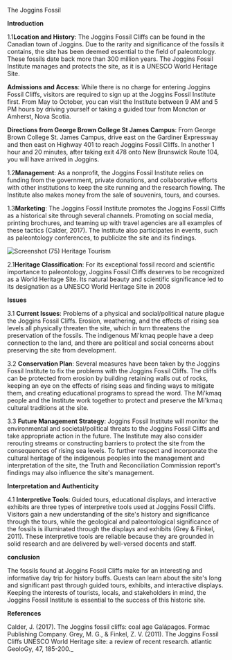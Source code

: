 The Joggins Fossil 

**Introduction** 

1.1**Location and History**: The Joggins Fossil Cliffs can be found in the Canadian town of Joggins. Due to the rarity and significance of the fossils it contains, the site has been deemed essential to the field of paleontology. These fossils date back more than 300 million years. The Joggins Fossil Institute manages and protects the site, as it is a UNESCO World Heritage Site.
 
**Admissions and Access**: While there is no charge for entering Joggins Fossil Cliffs, visitors are required to sign up at the Joggins Fossil Institute first. From May to October, you can visit the Institute between 9 AM and 5 PM hours by driving yourself or taking a guided tour from Moncton or Amherst, Nova Scotia.

**Directions from George Brown College St James Campus**: From George Brown College St. James Campus, drive east on the Gardiner Expressway and then east on Highway 401 to reach Joggins Fossil Cliffs. In another 1 hour and 20 minutes, after taking exit 478 onto New Brunswick Route 104, you will have arrived in Joggins.

1.2**Management**: As a nonprofit, the Joggins Fossil Institute relies on funding from the government, private donations, and collaborative efforts with other institutions to keep the site running and the research flowing. The Institute also makes money from the sale of souvenirs, tours, and courses.

1.3**Marketing**: The Joggins Fossil Institute promotes the Joggins Fossil Cliffs as a historical site through several channels. Promoting on social media, printing brochures, and teaming up with travel agencies are all examples of these tactics (Calder, 2017). The Institute also participates in events, such as paleontology conferences, to publicize the site and its findings.

![Screenshot (75)](https://user-images.githubusercontent.com/113988753/218121522-ccb5d1c2-0e4e-48c1-b736-6d7ecb702da0.png)
Heritage Tourism


   2.1**Heritage Classification**: For its exceptional fossil record and scientific importance to paleontology, Joggins Fossil Cliffs deserves to be recognized as a World Heritage Site. Its natural beauty and scientific significance led to its designation as a UNESCO World Heritage Site in 2008
   
**Issues**

   3.1 **Current Issues**: Problems of a physical and social/political nature plague the Joggins Fossil Cliffs. Erosion, weathering, and the effects of rising sea levels all physically threaten the site, which in turn threatens the preservation of the fossils. The indigenous Mi'kmaq people have a deep connection to the land, and there are political and social concerns about preserving the site from development.
    
3.2 **Conservation Plan**: Several measures have been taken by the Joggins Fossil Institute to fix the problems with the Joggins Fossil Cliffs. The cliffs can be protected from erosion by building retaining walls out of rocks, keeping an eye on the effects of rising seas and finding ways to mitigate them, and creating educational programs to spread the word. The Mi'kmaq people and the Institute work together to protect and preserve the Mi'kmaq cultural traditions at the site.

3.3 **Future Management Strategy**: Joggins Fossil Institute will monitor the environmental and societal/political threats to the Joggins Fossil Cliffs and take appropriate action in the future. The Institute may also consider rerouting streams or constructing barriers to protect the site from the consequences of rising sea levels. To further respect and incorporate the cultural heritage of the indigenous peoples into the management and interpretation of the site, the Truth and Reconciliation Commission report's findings may also influence the site's management.

 **Interpretation and Authenticity**

   4.1 **Interpretive Tools**: Guided tours, educational displays, and interactive exhibits are three types of interpretive tools used at Joggins Fossil Cliffs. Visitors gain a new understanding of the site's history and significance through the tours, while the geological and paleontological significance of the fossils is illuminated through the displays and exhibits (Grey & Finkel, 2011). These interpretive tools are reliable because they are grounded in solid research and are delivered by well-versed docents and staff.
    
 **conclusion**
 
The fossils found at Joggins Fossil Cliffs make for an interesting and informative day trip for history buffs. Guests can learn about the site's long and significant past through guided tours, exhibits, and interactive displays. Keeping the interests of tourists, locals, and stakeholders in mind, the Joggins Fossil Institute is essential to the success of this historic site.

 **References**
  
Calder, J. (2017). The Joggins fossil cliffs: coal age Galápagos. Formac Publishing Company.
Grey, M. G., & Finkel, Z. V. (2011). The Joggins Fossil Cliffs UNESCO World Heritage site: a review of recent research. atlantic GeoloGy, 47, 185-200._



